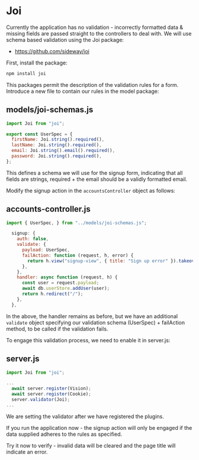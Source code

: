 # Joi

Currently the application has no validation - incorrectly formatted data & missing fields are passed straight to the controllers to deal with. We will use schema based validation using the Joi package:

- <https://github.com/sideway/joi>

First, install the package:

~~~javascript
npm install joi
~~~

This packages permit the description of the validation rules for a form. Introduce a new file to contain our rules in the model package:

## models/joi-schemas.js

~~~javascript
import Joi from "joi";

export const UserSpec = {
  firstName: Joi.string().required(),
  lastName: Joi.string().required(),
  email: Joi.string().email().required(),
  password: Joi.string().required(),
};
~~~

This defines a schema we will use for the signup form, indicating that all fields are strings, required + the email should be a validly formatted email.

Modify the signup action in the `accountsController` object as follows:

## accounts-controller.js

~~~javascript
import { UserSpec, } from "../models/joi-schemas.js";

  signup: {
    auth: false,
    validate: {
      payload: UserSpec,
      failAction: function (request, h, error) {
        return h.view("signup-view", { title: "Sign up error" }).takeover().code(400);
      },
    },
    handler: async function (request, h) {
      const user = request.payload;
      await db.userStore.addUser(user);
      return h.redirect("/");
    },
  },
~~~

In the above, the handler remains as before, but we have an additional `validate` object specifying our validation schema (UserSpec) + failAction method, to be called if the validation fails.

To engage this validation process, we need to enable it in server.js:

## server.js

~~~javascript
import Joi from "joi";

...
  await server.register(Vision);
  await server.register(Cookie);
  server.validator(Joi);
...
~~~

We are setting the validator after we have registered the plugins.

If you run the application now - the signup action will only be engaged if the data supplied adheres to the rules as specified.

Try it now to verify - invalid data will be cleared and the page title will indicate an error.
